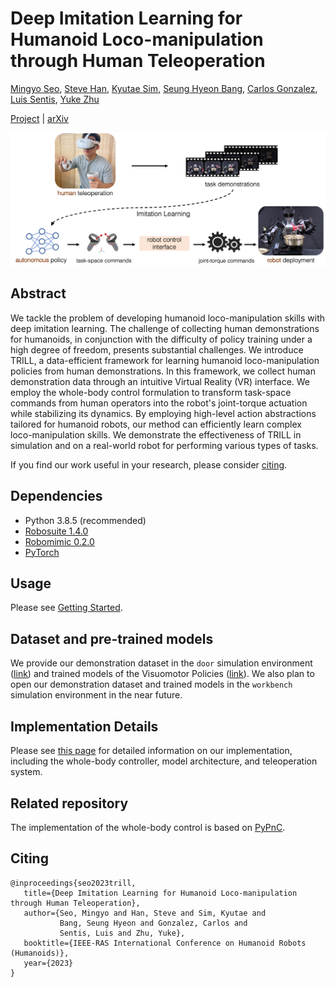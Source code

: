 # Deep Imitation Learning for Humanoid Loco-manipulation through Human Teleoperation
[Mingyo Seo](https://mingyoseo.com), [Steve Han](https://www.linkedin.com/in/stevehan2001), [Kyutae Sim](https://www.linkedin.com/in/kyutae-sim-888593166), [Seung Hyeon Bang](https://sites.utexas.edu/hcrl/people/), [Carlos Gonzalez](https://sites.utexas.edu/hcrl/people/), [Luis Sentis](https://sites.google.com/view/lsentis), [Yuke Zhu](https://www.cs.utexas.edu/~yukez)

[Project](https://ut-austin-rpl.github.io/TRILL) | [arXiv](https://arxiv.org/abs/2309.01952)

![intro](docs/imgs/approach.png)

## Abstract
We tackle the problem of developing humanoid loco-manipulation skills with deep imitation learning. The challenge of collecting human demonstrations for humanoids, in conjunction with the difficulty of policy training under a high degree of freedom, presents substantial challenges. We introduce TRILL, a data-efficient framework for learning humanoid loco-manipulation policies from human demonstrations. In this framework, we collect human demonstration data through an intuitive Virtual Reality (VR) interface. We employ the whole-body control formulation to transform task-space commands from human operators into the robot's joint-torque actuation while stabilizing its dynamics. By employing high-level action abstractions tailored for humanoid robots, our method can efficiently learn complex loco-manipulation skills. We demonstrate the effectiveness of TRILL in simulation and on a real-world robot for performing various types of tasks. 

If you find our work useful in your research, please consider [citing](#citing).


## Dependencies
- Python 3.8.5 (recommended)
- [Robosuite  1.4.0](https://github.com/ARISE-Initiative/robosuite/tree/v1.4)
- [Robomimic 0.2.0](https://github.com/ARISE-Initiative/robomimic/tree/v0.2.0)
- [PyTorch](https://github.com/pytorch/pytorch)


## Usage

Please see [Getting Started](docs/Getting-Started.md).


## Dataset and pre-trained models
We provide our demonstration dataset in the `door` simulation environment ([link](https://utexas.box.com/s/3610huk9fu33m6wic16oe7crx8cahpl8)) and trained models of the Visuomotor Policies ([link](https://utexas.box.com/s/qn3156sxpejx4zf4piq5zh97srl5zcto)). We also plan to open our demonstration dataset and trained models in the `workbench` simulation environment in the near future.


## Implementation Details
Please see [this page](docs/Implementation-Details.md) for detailed information on our implementation, including the whole-body controller, model architecture, and teleoperation system.


## Related repository
The implementation of the whole-body control is based on [PyPnC](https://github.com/junhyeokahn/PyPnC).


## Citing
```
@inproceedings{seo2023trill,
   title={Deep Imitation Learning for Humanoid Loco-manipulation through Human Teleoperation},
   author={Seo, Mingyo and Han, Steve and Sim, Kyutae and 
           Bang, Seung Hyeon and Gonzalez, Carlos and 
           Sentis, Luis and Zhu, Yuke},
   booktitle={IEEE-RAS International Conference on Humanoid Robots (Humanoids)},
   year={2023}
}
```

